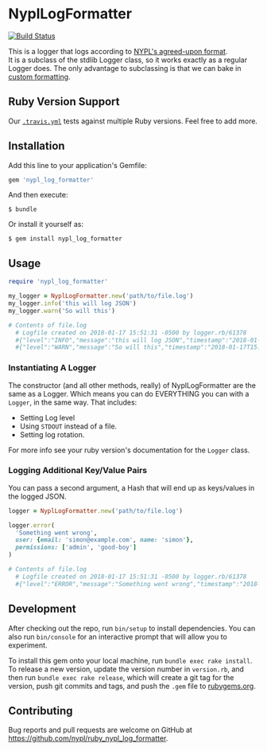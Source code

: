# NyplLogFormatter

[![Build Status](https://travis-ci.org/NYPL/ruby_nypl_log_formatter.svg?branch=master)](https://travis-ci.org/NYPL/ruby_nypl_log_formatter)

This is a logger that logs according to [NYPL's agreed-upon format](https://github.com/NYPL/engineering-general/blob/master/standards/logging.md).  
It is a subclass of the stdlib Logger class, so it works exactly as a regular Logger does.
The only advantage to subclassing is that we can bake in [custom formatting](https://stackoverflow.com/questions/14382252/how-to-format-ruby-logger).

## Ruby Version Support

Our [`.travis.yml`](.travis.yml) tests against multiple Ruby versions.
Feel free to add more.

## Installation

Add this line to your application's Gemfile:

```ruby
gem 'nypl_log_formatter'
```

And then execute:

    $ bundle

Or install it yourself as:

    $ gem install nypl_log_formatter

## Usage

```ruby
require 'nypl_log_formatter'

my_logger = NyplLogFormatter.new('path/to/file.log')
my_logger.info('this will log JSON')
my_logger.warn('So will this')

# Contents of file.log
  # Logfile created on 2018-01-17 15:51:31 -0500 by logger.rb/61378
  #{"level":"INFO","message":"this will log JSON","timestamp":"2018-01-17T15:51:53.481-0500"}
  #{"level":"WARN","message":"So will this","timestamp":"2018-01-17T15:51:54.279-0500"}
```

### Instantiating A Logger

The constructor (and all other methods, really) of NyplLogFormatter are the same as a Logger.
Which means you can do EVERYTHING you can with a `Logger`, in the same way.
That includes:

* Setting Log level
* Using `STDOUT` instead of a file.
* Setting log rotation.

For more info see your ruby version's documentation for the `Logger` class.

### Logging Additional Key/Value Pairs

You can pass a second argument, a Hash that will end up as keys/values in the
logged JSON.

```ruby
logger = NyplLogFormatter.new('path/to/file.log')

logger.error(
  'Something went wrong',
  user: {email: 'simon@example.com', name: 'simon'},
  permissions: ['admin', 'good-boy']
)

# Contents of file.log
  # Logfile created on 2018-01-17 15:51:31 -0500 by logger.rb/61378
  #{"level":"ERROR","message":"Something went wrong","timestamp":"2018-02-07T16:47:22.017-0500","user":{"email":"simon@example.com","name":"simon"},"permissions":["admin","good-boy"]}

```

## Development

After checking out the repo, run `bin/setup` to install dependencies. You can also run `bin/console` for an interactive prompt that will allow you to experiment.

To install this gem onto your local machine, run `bundle exec rake install`. To release a new version, update the version number in `version.rb`, and then run `bundle exec rake release`, which will create a git tag for the version, push git commits and tags, and push the `.gem` file to [rubygems.org](https://rubygems.org).

## Contributing

Bug reports and pull requests are welcome on GitHub at https://github.com/nypl/ruby_nypl_log_formatter.
